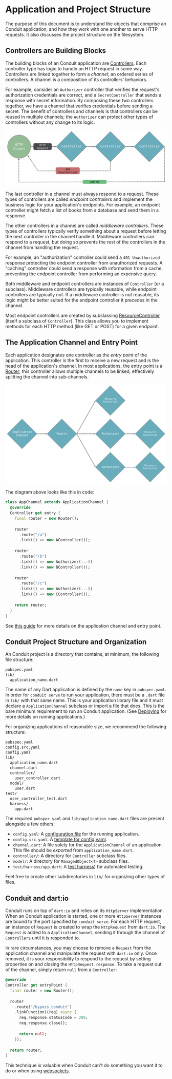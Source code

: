 # Application and Project Structure

The purpose of this document is to understand the objects that comprise an Conduit application, and how they work with one another to serve HTTP requests. It also discusses the project structure on the filesystem.

## Controllers are Building Blocks

The building blocks of an Conduit application are [Controllers](../http/controller.md). Each controller type has logic to handle an HTTP request in some way. Controllers are linked together to form a _channel_; an ordered series of controllers. A channel is a composition of its controllers' behaviors.

For example, consider an `Authorizer` controller that verifies the request's authorization credentials are correct, and a `SecretController` that sends a response with secret information. By composing these two controllers together, we have a channel that verifies credentials before sending a secret. The benefit of controllers and channels is that controllers can be reused in multiple channels; the `Authorizer` can protect other types of controllers without any change to its logic.

![Simple Controller Diagram](../.gitbook/assets/simple_controller_diagram.png)

The last controller in a channel must always respond to a request. These types of controllers are called _endpoint controllers_ and implement the business logic for your application's endpoints. For example, an endpoint controller might fetch a list of books from a database and send them in a response.

The other controllers in a channel are called _middleware controllers_. These types of controllers typically verify something about a request before letting the next controller in the channel handle it. Middleware controllers can respond to a request, but doing so prevents the rest of the controllers in the channel from handling the request.

For example, an "authorization" controller could send a `401 Unauthorized` response protecting the endpoint controller from unauthorized requests. A "caching" controller could send a response with information from a cache, preventing the endpoint controller from performing an expensive query.

Both middleware and endpoint controllers are instances of `Controller` \(or a subclass\). Middleware controllers are typically reusable, while endpoint controllers are typically not. If a middleware controller is not reusable, its logic might be better suited for the endpoint controller it precedes in the channel.

Most endpoint controllers are created by subclassing [ResourceController](../http/resource_controller.md) \(itself a subclass of `Controller`\). This class allows you to implement methods for each HTTP method \(like GET or POST\) for a given endpoint.

## The Application Channel and Entry Point

Each application designates one controller as the _entry point_ of the application. This controller is the first to receive a new request and is the head of the application's channel. In most applications, the entry point is a [Router](../http/routing.md); this controller allows multiple channels to be linked, effectively splitting the channel into sub-channels.

![Structure](../.gitbook/assets/structure.png)

The diagram above looks like this in code:

```dart
class AppChannel extends ApplicationChannel {
  @override
  Controller get entry {
    final router = new Router();

    router
      .route("/a")
      .link(() => new AController());

    router
      .route("/b")
      .link(() => new Authorizer(...))
      .link(() => new BController());

    router
      .route("/c")
      .link(() => new Authorizer(...))
      .link(() => new CController());   

    return router;
  }
}
```

See [this guide](channel.md) for more details on the application channel and entry point.

## Conduit Project Structure and Organization

An Conduit project is a directory that contains, at minimum, the following file structure:

```text
pubspec.yaml
lib/
  application_name.dart
```

The name of any Dart application is defined by the `name` key in `pubspec.yaml`. In order for `conduit serve` to run your application, there must be a `.dart` file in `lib/` with that same name. This is your application library file and it must declare a `ApplicationChannel` subclass or import a file that does. This is the bare minimum requirement to run an Conduit application. \(See [Deploying]() for more details on running applications.\)

For organizing applications of reasonable size, we recommend the following structure:

```text
pubspec.yaml
config.src.yaml
config.yaml
lib/
  application_name.dart
  channel.dart  
  controller/
    user_controller.dart
  model/
    user.dart
test/
  user_controller_test.dart
  harness/
    app.dart
```

The required `pubspec.yaml` and `lib/application_name.dart` files are present alongside a few others:

* `config.yaml`: A [configuration file](configure.md) for the running application.
* `config.src.yaml`: A [template for config.yaml](configure.md).
* `channel.dart`: A file solely for the `ApplicationChannel` of an application. This file should be _exported_ from `application_name.dart`.
* `controller/`: A directory for `Controller` subclass files.
* `model/`: A directory for `ManagedObject<T>` subclass files.
* `test/harness/app.dart`: A [test harness](../testing/tests.md)\) for automated testing.

Feel free to create other subdirectories in `lib/` for organizing other types of files.

## Conduit and dart:io

Conduit runs on top of `dart:io` and relies on its `HttpServer` implementation. When an Conduit application is started, one or more `HttpServer` instances are bound to the port specified by `conduit serve`. For each HTTP request, an instance of `Request` is created to wrap the `HttpRequest` from `dart:io`. The `Request` is added to a `ApplicationChannel`, sending it through the channel of `Controller`s until it is responded to.

In rare circumstances, you may choose to remove a `Request` from the application channel and manipulate the request with `dart:io` only. Once removed, it is your responsibility to respond to the request by setting properties on and closing the `HttpRequest.response`. To take a request out of the channel, simply return `null` from a `Controller`:

```dart
@override
Controller get entryPoint {
  final router = new Router();

  router
    .route("/bypass_conduit")
    .linkFunction((req) async {
      req.response.statusCode = 200;
      req.response.close();

      return null;
    });

  return router;
}
```

This technique is valuable when Conduit can't do something you want it to do or when using [websockets](../http/websockets.md).

